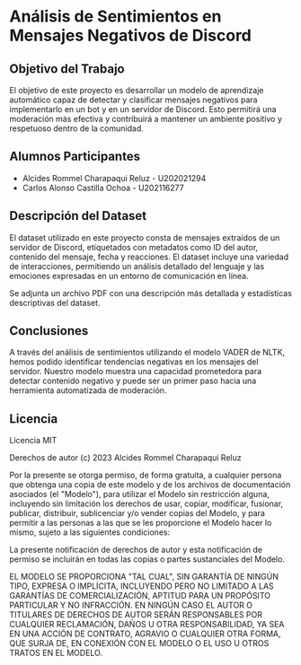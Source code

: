 # Análisis de Sentimientos en Mensajes Negativos de Discord

## Objetivo del Trabajo

El objetivo de este proyecto es desarrollar un modelo de aprendizaje automático capaz de detectar y clasificar mensajes negativos para implementarlo en un bot y en un servidor de Discord. Esto permitirá una moderación más efectiva y contribuirá a mantener un ambiente positivo y respetuoso dentro de la comunidad.

## Alumnos Participantes

- Alcides Rommel Charapaqui Reluz - U202021294
- Carlos Alonso Castilla Ochoa - U202116277

## Descripción del Dataset

El dataset utilizado en este proyecto consta de mensajes extraídos de un servidor de Discord, etiquetados con metadatos como ID del autor, contenido del mensaje, fecha y reacciones. El dataset incluye una variedad de interacciones, permitiendo un análisis detallado del lenguaje y las emociones expresadas en un entorno de comunicación en línea.

Se adjunta un archivo PDF con una descripción más detallada y estadísticas descriptivas del dataset.

## Conclusiones

A través del análisis de sentimientos utilizando el modelo VADER de NLTK, hemos podido identificar tendencias negativas en los mensajes del servidor. Nuestro modelo muestra una capacidad prometedora para detectar contenido negativo y puede ser un primer paso hacia una herramienta automatizada de moderación.

## Licencia

Licencia MIT

Derechos de autor (c) 2023 Alcides Rommel Charapaqui Reluz

Por la presente se otorga permiso, de forma gratuita, a cualquier persona que obtenga una copia de este modelo y de los archivos de documentación asociados (el "Modelo"), para utilizar el Modelo sin restricción alguna, incluyendo sin limitación los derechos de usar, copiar, modificar, fusionar, publicar, distribuir, sublicenciar y/o vender copias del Modelo, y para permitir a las personas a las que se les proporcione el Modelo hacer lo mismo, sujeto a las siguientes condiciones:

La presente notificación de derechos de autor y esta notificación de permiso se incluirán en todas las copias o partes sustanciales del Modelo.

EL MODELO SE PROPORCIONA "TAL CUAL", SIN GARANTÍA DE NINGÚN TIPO, EXPRESA O IMPLÍCITA, INCLUYENDO PERO NO LIMITADO A LAS GARANTÍAS DE COMERCIALIZACIÓN, APTITUD PARA UN PROPÓSITO PARTICULAR Y NO INFRACCIÓN. EN NINGÚN CASO EL AUTOR O TITULARES DE DERECHOS DE AUTOR SERÁN RESPONSABLES POR CUALQUIER RECLAMACIÓN, DAÑOS U OTRA RESPONSABILIDAD, YA SEA EN UNA ACCIÓN DE CONTRATO, AGRAVIO O CUALQUIER OTRA FORMA, QUE SURJA DE, EN CONEXIÓN CON EL MODELO O EL USO U OTROS TRATOS EN EL MODELO.


